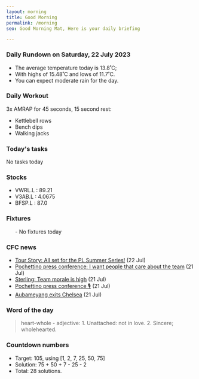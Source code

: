 ```yaml
---
layout: morning
title: Good Morning
permalink: /morning
seo: Good Morning Mat, Here is your daily briefing

---
```


<!-- weather_marker starts -->
### Daily Rundown on Saturday, 22 July 2023

- The average temperature today is 13.8˚C;
- With highs of 15.48˚C and lows of 11.7˚C.
- You can expect moderate rain for the day.

<!-- weather_marker ends -->

### Daily Workout
<!-- workout_marker starts -->
3x AMRAP for 45 seconds, 15 second rest:

- Kettlebell rows
- Bench dips
- Walking jacks

<!-- workout_marker ends -->

### Today's tasks
<!-- task_marker starts -->
No tasks today
<!-- task_marker ends -->

### Stocks

<!-- stocks_marker starts -->

- VWRL.L : 89.21
- V3AB.L : 4.0675
- BFSP.L : 87.0

<!-- stocks_marker ends -->

### Fixtures

<!-- sports_marker starts -->

<ul>
- No fixtures today</ul>

<!-- sports_marker ends -->

### CFC news

<!-- cfc_marker starts -->
- [Tour Story: All set for the PL Summer Series!](https://chelseafc.com/en/news/article/tour-story-all-set-for-the-pl-summer-series) (22 Jul)
- [Pochettino press conference: I want people that care about the team](https://chelseafc.com/en/news/article/pochettino-press-conference-i-want-people-that-care-about-the-team) (21 Jul)
- [Sterling: Team morale is high](https://chelseafc.com/en/news/article/sterling-team-morale-is-high) (21 Jul)
- [Pochettino press conference 🎙️](https://chelseafc.com/en/video/16x9-full-presser-pochettino-pre-brighton-premier-league-series-pre-season%E2%80%A6) (21 Jul)
- [Aubameyang exits Chelsea](https://chelseafc.com/en/news/article/aubameyang-exits-chelsea) (21 Jul)

<!-- cfc_marker ends -->

### Word of the day
<!-- word_marker starts -->

 > heart-whole - adjective: 1. Unattached: not in love. 2. Sincere; wholehearted.

<!-- word_marker ends -->

### Countdown numbers
<!-- game_marker starts -->

- Target: 105, using [1, 2, 7, 25, 50, 75]
- Solution: 75 + 50 + 7 - 25 - 2
- Total: 28 solutions.

<!-- game_marker ends -->
